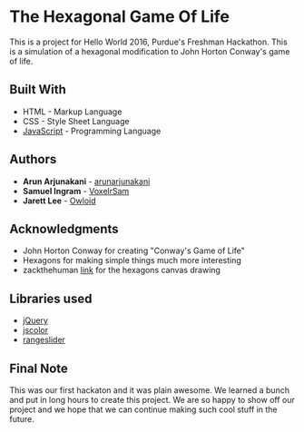 # The Hexagonal Game Of Life

This is a project for Hello World 2016, Purdue's Freshman Hackathon. This is a simulation of a hexagonal modification to John Horton Conway's game of life.

## Built With

* HTML - Markup Language
* CSS - Style Sheet Language
* [JavaScript](https://www.javascript.com/) - Programming Language

## Authors

* **Arun Arjunakani**  - [arunarjunakani](https://github.com/arunarjunakani)
* **Samuel Ingram**  - [VoxelrSam](https://github.com/VoxelrSam)
* **Jarett Lee**  - [Owloid](https://github.com/https://github.com/Owloid)

## Acknowledgments

* John Horton Conway for creating "Conway's Game of Life"
* Hexagons for making simple things much more interesting
* zackthehuman [link](https://gist.github.com/zackthehuman/1867663) for the hexagons canvas drawing

## Libraries used
* [jQuery](https://jquery.com/)
* [jscolor](http://jscolor.com/)
* [rangeslider](http://rangeslider.js.org/)

## Final Note

This was our first hackaton and it was plain awesome. We learned a bunch and put in long hours to create this project. We are so happy to show off our project and we hope that we can continue making such cool stuff in the future.